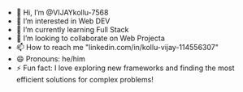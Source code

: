 - 👋 Hi, I’m @VIJAYkollu-7568
- 👀 I’m interested in Web DEV
- 🌱 I’m currently learning Full Stack
- 💞️ I’m looking to collaborate on Web Projecta
- 📫 How to reach me "linkedin.com/in/kollu-vijay-114556307"
- 😄 Pronouns: he/him
- ⚡ Fun fact: I love exploring new frameworks and finding the most efficient solutions for complex problems!

<!---
VIJAYkollu-7568/VIJAYkollu-7568 is a ✨ special ✨ repository because its `README.md` (this file) appears on your GitHub profile.
You can click the Preview link to take a look at your changes.
--->
